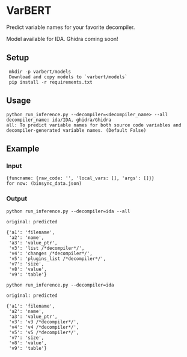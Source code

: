 # VarBERT
Predict variable names for your favorite decompiler. 

Model available for IDA. Ghidra coming soon!

## Setup
```
 mkdir -p varbert/models
 Download and copy models to `varbert/models`
 pip install -r requirements.txt
```

## Usage
```
python run_inference.py --decompiler=<decompiler_name> --all
decompiler_name: ida/IDA, ghidra/Ghidra
all: To predict variable names for both source code variables and decompiler-generated variable names. (Default False) 
```

## Example
### Input 
```
{funcname: {raw_code: '', 'local_vars: [], 'args': []}}
for now: (binsync_data.json)
```
### Output 
`python run_inference.py --decompiler=ida --all`
```
original: predicted

{'a1': 'filename',
 'a2': 'name',
 'a3': 'value_ptr',
 'v3': 'list /*decompiler*/',
 'v4': 'changes /*decompiler*/',
 'v5': 'plugins_list /*decompiler*/',
 'v7': 'size',
 'v8': 'value',
 'v9': 'table'}
```

`python run_inference.py --decompiler=ida`
```
original: predicted

{'a1': 'filename',
 'a2': 'name',
 'a3': 'value_ptr',
 'v3': 'v3 /*decompiler*/',
 'v4': 'v4 /*decompiler*/',
 'v5': 'v5 /*decompiler*/',
 'v7': 'size',
 'v8': 'value',
 'v9': 'table'}
```


